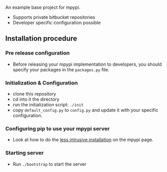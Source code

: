 An example base project for mpypi.
- Supports private bitbucket repositories
- Developer specific configuration possible

## Installation procedure ##

### Pre release configuration
- Before releasing your mpypi implementation to developers,
  you should specify your packages in the `packages.py` file.

### Initialization & Configuration
- clone this repository
- cd into it the directory
- run the initialization script: `./init`
- copy `default_config.py` to `config.py` and update it with your
  specific configuration. 

### Configuring pip to use your mpypi server ##
- Look at how to do the [less intrusive installation](https://github.com/chriscz/mpypi#less-intrusive-installation) 
  on the mpypi page.

### Starting server
- Run `./bootstrap` to start the server
